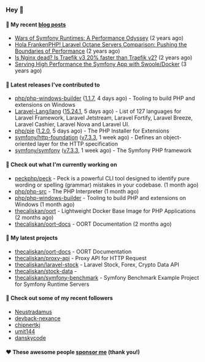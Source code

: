 ### Hey 👋

#### 📜 My recent [blog posts](https://caliskanemre.medium.com/)

- [Wars of Symfony Runtimes: A Performance Odyssey](https://medium.com/beyn-technology/wars-of-symfony-runtimes-a-performance-odyssey-7b0120e8f9e1?source=rss-cf41ab240584------2) (2 years ago)
- [Hola FrankenPHP! Laravel Octane Servers Comparison: Pushing the Boundaries of Performance](https://medium.com/beyn-technology/hola-frankenphp-laravel-octane-servers-comparison-pushing-the-boundaries-of-performance-d3e7ad8e652c?source=rss-cf41ab240584------2) (2 years ago)
- [Is Nginx dead? Is Traefik v3 20% faster than Traefik v2?](https://medium.com/beyn-technology/is-nginx-dead-is-traefik-v3-20-faster-than-traefik-v2-f28ffb7eed3e?source=rss-cf41ab240584------2) (2 years ago)
- [Serving High Performance the Symfony App with Swoole/Docker](https://medium.com/beyn-technology/serving-high-performance-the-symfony-app-with-swoole-docker-758d8f176889?source=rss-cf41ab240584------2) (3 years ago)

#### 🔭 Latest releases I've contributed to

- [php/php-windows-builder](https://github.com/php/php-windows-builder) ([1.1.7](https://github.com/php/php-windows-builder/releases/tag/1.1.7), 4 days ago) - Tooling to build PHP and extensions on Windows
- [Laravel-Lang/lang](https://github.com/Laravel-Lang/lang) ([15.24.1](https://github.com/Laravel-Lang/lang/releases/tag/15.24.1), 5 days ago) - List of 127 languages for Laravel Framework, Laravel Jetstream, Laravel Fortify, Laravel Breeze, Laravel Cashier, Laravel Nova and Laravel UI.
- [php/pie](https://github.com/php/pie) ([1.2.0](https://github.com/php/pie/releases/tag/1.2.0), 5 days ago) - The PHP Installer for Extensions
- [symfony/http-foundation](https://github.com/symfony/http-foundation) ([v7.3.3](https://github.com/symfony/http-foundation/releases/tag/v7.3.3), 1 week ago) - Defines an object-oriented layer for the HTTP specification
- [symfony/symfony](https://github.com/symfony/symfony) ([v7.3.3](https://github.com/symfony/symfony/releases/tag/v7.3.3), 1 week ago) - The Symfony PHP framework

#### 👷 Check out what I'm currently working on

- [peckphp/peck](https://github.com/peckphp/peck) - Peck is a powerful CLI tool designed to identify pure wording or spelling (grammar) mistakes in your codebase. (1 month ago)
- [php/php-src](https://github.com/php/php-src) - The PHP Interpreter (1 month ago)
- [php/php-windows-builder](https://github.com/php/php-windows-builder) - Tooling to build PHP and extensions on Windows (1 month ago)
- [thecaliskan/oort](https://github.com/thecaliskan/oort) - Lightweight Docker Base Image for PHP Applications (2 months ago)
- [thecaliskan/oort-docs](https://github.com/thecaliskan/oort-docs) - OORT Documentation (2 months ago)

#### 🌱 My latest projects

- [thecaliskan/oort-docs](https://github.com/thecaliskan/oort-docs) - OORT Documentation
- [thecaliskan/proxy-api](https://github.com/thecaliskan/proxy-api) - Proxy API for HTTP Request
- [thecaliskan/laravel-stock](https://github.com/thecaliskan/laravel-stock) - Laravel Stock, Forex, Crypto Data API
- [thecaliskan/stock-data](https://github.com/thecaliskan/stock-data) - 
- [thecaliskan/symfony-benchmark](https://github.com/thecaliskan/symfony-benchmark) - Symfony Benchmark Example Project for Symfony Runtime Servers 

#### 👯 Check out some of my recent followers

- [Neustradamus](https://github.com/Neustradamus)
- [devback-nexance](https://github.com/devback-nexance)
- [chipnertkj](https://github.com/chipnertkj)
- [umit144](https://github.com/umit144)
- [danskycode](https://github.com/danskycode)

#### ❤️ These awesome people [sponsor me](https://github.com/sponsors/thecaliskan) (thank you!)

